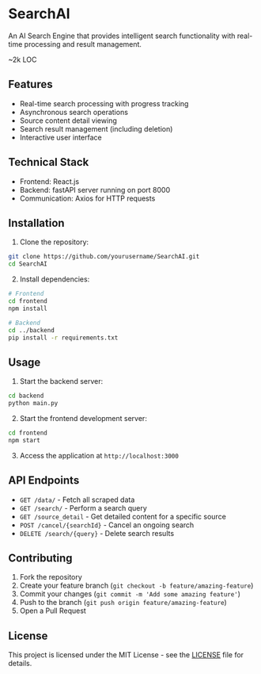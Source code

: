 # SearchAI

An AI Search Engine that provides intelligent search functionality with real-time processing and result management.

~2k LOC

## Features

- Real-time search processing with progress tracking
- Asynchronous search operations
- Source content detail viewing
- Search result management (including deletion)
- Interactive user interface

## Technical Stack

- Frontend: React.js
- Backend: fastAPI server running on port 8000
- Communication: Axios for HTTP requests

## Installation

1. Clone the repository:
```bash
git clone https://github.com/yourusername/SearchAI.git
cd SearchAI
```

2. Install dependencies:
```bash
# Frontend
cd frontend
npm install

# Backend
cd ../backend
pip install -r requirements.txt
```

## Usage

1. Start the backend server:
```bash
cd backend
python main.py
```

2. Start the frontend development server:
```bash
cd frontend
npm start
```

3. Access the application at `http://localhost:3000`

## API Endpoints

- `GET /data/` - Fetch all scraped data
- `GET /search/` - Perform a search query
- `GET /source_detail` - Get detailed content for a specific source
- `POST /cancel/{searchId}` - Cancel an ongoing search
- `DELETE /search/{query}` - Delete search results

## Contributing

1. Fork the repository
2. Create your feature branch (`git checkout -b feature/amazing-feature`)
3. Commit your changes (`git commit -m 'Add some amazing feature'`)
4. Push to the branch (`git push origin feature/amazing-feature`)
5. Open a Pull Request

## License

This project is licensed under the MIT License - see the [LICENSE](LICENSE) file for details.
